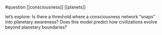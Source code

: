 #question [[consciousness]] [[planets]]

let’s explore: Is there a threshold where a consciousness network “snaps” into planetary awareness? Does this model predict how civilizations evolve beyond planetary boundaries?
